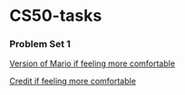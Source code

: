 # CS50-tasks

### Problem Set 1
[Version of Mario if feeling more comfortable](credit.c)

[Credit if feeling more comfortable](mario.c)
